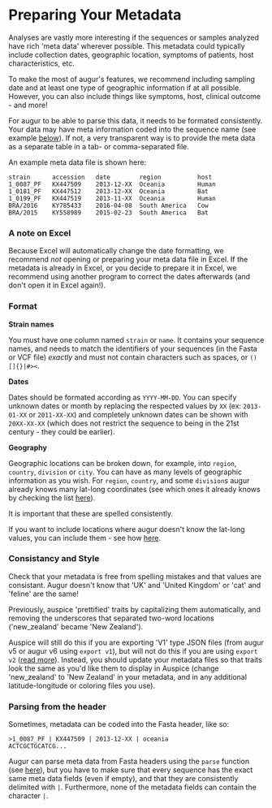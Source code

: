 # Preparing Your Metadata

Analyses are vastly more interesting if the sequences or samples analyzed have rich 'meta data' wherever possible. This metadata could typically include collection dates, geographic location, symptoms of patients, host characteristics, etc.

To make the most of augur's features, we recommend including sampling date and at least one type of geographic information if at all possible. However, you can also include things like symptoms, host, clinical outcome - and more!

For augur to be able to parse this data, it needs to be formated consistently. Your data may have meta information coded into the sequence name (see example [below](#parsing-from-the-header)). If not, a very transparent way is to provide the meta data as a separate table in a tab- or comma-separated file.

An example meta data file is shown here:

```
strain      accession   date        region          host
1_0087_PF   KX447509    2013-12-XX  Oceania         Human
1_0181_PF   KX447512    2013-12-XX  Oceania         Bat
1_0199_PF   KX447519    2013-11-XX  Oceania         Human
BRA/2016    KY785433    2016-04-08  South America   Cow
BRA/2015    KY558989    2015-02-23  South America   Bat
```

### A note on Excel

Because Excel will automatically change the date formatting, we recommend _not_ opening or preparing your meta data file in Excel. If the metadata is already in Excel, or you decide to prepare it in Excel, we recommend using another program to correct the dates afterwards (and don't open it in Excel again!).

### Format

**Strain names**

You must have one column named `strain` or `name`. It contains your sequence names, and needs to match the identifiers of your sequences (in the Fasta or VCF file) _exactly_ and must not contain characters such as spaces, or `()[]{}|#><`.

**Dates**

Dates should be formated according as `YYYY-MM-DD`. You can specify unknown dates or month by replacing the respected values by `XX` (ex: `2013-01-XX` or `2011-XX-XX`) and completely unknown dates can be shown with `20XX-XX-XX` (which does not restrict the sequence to being in the 21st century - they could be earlier).

**Geography**

Geographic locations can be broken down, for example, into `region`, `country`, `division` or `city`. You can have as many levels of geographic information as you wish. For `region`, `country`, and some `division`s augur already knows many lat-long coordinates (see which ones it already knows by checking the list [here](https://github.com/nextstrain/augur/blob/master/augur/data/lat_longs.tsv)).

It is important that these are spelled consistently.

If you want to include locations where augur doesn't know the lat-long values, you can include them - see how [here](./lat_longs.html).

### Consistancy and Style

Check that your metadata is free from spelling mistakes and that values are consistant. Augur doesn't know that 'UK' and 'United Kingdom' or 'cat' and 'feline' are the same!

Previously, auspice 'prettified' traits by capitalizing them automatically, and removing the underscores that separated two-word locations ('new_zealand' became 'New Zealand').

Auspice will still do this if you are exporting 'V1' type JSON files (from augur v5 or augur v6 using `export v1`), but will not do this if you are using `export v2` ([read more](../releases/migrating-v5-v6.html#prettifying-metadata-fields)). Instead, you should update your metadata files so that traits look the same as you'd like them to display in Auspice (change 'new_zealand' to 'New Zealand' in your metadata, and in any additional latitude-longitude or coloring files you use).

### Parsing from the header

Sometimes, metadata can be coded into the Fasta header, like so:

```
>1_0087_PF | KX447509 | 2013-12-XX | oceania
ACTCGCTGCATCG...
```

Augur can parse meta data from Fasta headers using the `parse` function (see [here](/usage/cli/parse)), but you have to make sure that every sequence has the exact same meta data fields (even if empty), and that they are consistently delimited with `|`. Furthermore, none of the metadata fields can contain the character `|`.
